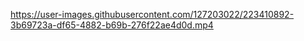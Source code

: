 

https://user-images.githubusercontent.com/127203022/223410892-3b69723a-df65-4882-b69b-276f22ae4d0d.mp4


